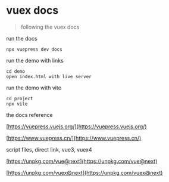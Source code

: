 # vuex docs
> following the vuex docs

run the docs
```shell
npx vuepress dev docs
```

run the demo with links
```shell
cd demo
open index.html with live server
```

run the demo with vite
```shell
cd project 
npx vite
```

the docs reference

[https://vuepress.vuejs.org/](https://vuepress.vuejs.org/)

[https://www.vuepress.cn/](https://www.vuepress.cn/)


script files, direct link, vue3, vuex4

[https://unpkg.com/vue@next](https://unpkg.com/vue@next)

[https://unpkg.com/vuex@next](https://unpkg.com/vuex@next)

